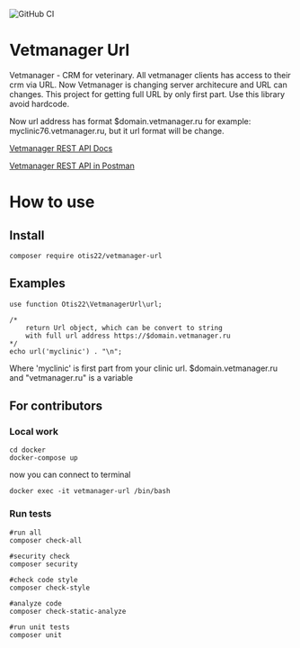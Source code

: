 ![GitHub CI](https://github.com/otis22/vetmanager-url/workflows/CI/badge.svg)

# Vetmanager Url

Vetmanager - CRM for veterinary. All vetmanager clients has access to their crm via URL. Now Vetmanager is changing server architecure and URL can changes. This project for getting full URL by only first part. Use this library avoid hardcode.

Now url address has format $domain.vetmanager.ru for example: myclinic76.vetmanager.ru, but it url format will be change.


[Vetmanager REST API Docs](https://vetmanager.ru/knowledgebase/rest-api-osnovnaya-informatsia)

[Vetmanager REST API in Postman](https://god.postman.co/run-collection/64d692ca1ea129218ccb)

# How to use 
## Install
```
composer require otis22/vetmanager-url
```
## Examples
```
use function Otis22\VetmanagerUrl\url;

/*
    return Url object, which can be convert to string
    with full url address https://$domain.vetmanager.ru
*/
echo url('myclinic') . "\n";
```
Where 'myclinic' is first part from your clinic url. $domain.vetmanager.ru and "vetmanager.ru" is a variable

## For contributors
### Local work
```
cd docker
docker-compose up
```
now you can connect to terminal
```
docker exec -it vetmanager-url /bin/bash
```
### Run tests
```
#run all
composer check-all

#security check
composer security

#check code style
composer check-style

#analyze code
composer check-static-analyze

#run unit tests
composer unit
```
